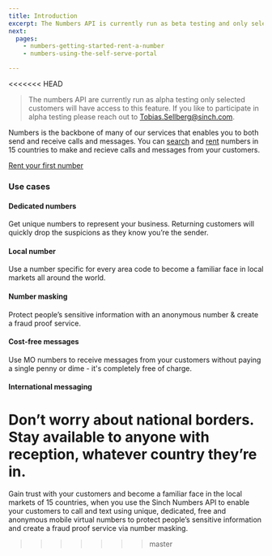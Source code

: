 ```yaml
---
title: Introduction
excerpt: The Numbers API is currently run as beta testing and only selected customers will have access to this feature. If you want to participate in this testing, please reach out to [Tobias.Sellberg@sinch.com](mailto:Tobias.Sellberg@sinch.com)
next:
  pages:
    - numbers-getting-started-rent-a-number
    - numbers-using-the-self-serve-portal

---
```

<<<<<<< HEAD
> The numbers API are currently run as alpha testing only selected customers will have access to this feature. If you like to participate in alpha testing please reach out to Tobias.Sellberg@sinch.com.

Numbers is the backbone of many of our services that enables you to both send and receive calls and messages. You can [search](https://developers.sinch.com/reference#numberservice_listavailablenumbers) and [rent](https://developers.sinch.com/reference#numberservice_rentnumber) numbers in 15 countries to make and recieve calls and messages from your customers.

[Rent your first number](doc:numbers-getting-started-rent-a-number)

### Use cases

#### Dedicated numbers

Get unique numbers to represent your business. Returning customers will quickly drop the suspicions as they know you’re the sender.

#### Local number

Use a number specific for every area code to become a familiar face in local markets all around the world.

#### Number masking

Protect people’s sensitive information with an anonymous number & create a fraud proof service.

#### Cost-free messages

Use MO numbers to receive messages from your customers without paying a single penny or dime - it's completely free of charge.

#### International messaging

Don’t worry about national borders. Stay available to anyone with reception, whatever country they’re in.
=======
Gain trust with your customers and become a familiar face in the local markets of 15 countries, when you use the Sinch Numbers API to enable your customers to call and text using unique, dedicated, free and anonymous mobile virtual numbers to protect people’s sensitive information and create a fraud proof service via number masking.
>>>>>>> master

